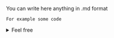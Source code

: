 You can write here anything in .md format

```
For example some code
```

<details>
<summary>Feel free</summary>
to use md features
</details>
